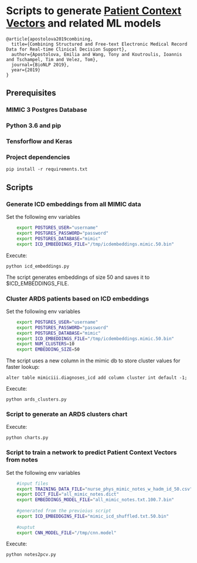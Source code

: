 # Scripts to generate [Patient Context Vectors](https://www.aclweb.org/anthology/W19-5007/) and related ML models

```
@article{apostolova2019combining,
  title={Combining Structured and Free-text Electronic Medical Record Data for Real-time Clinical Decision Support},
  author={Apostolova, Emilia and Wang, Tony and Koutroulis, Ioannis and Tschampel, Tim and Velez, Tom},
  journal={BioNLP 2019},
  year={2019}
}
```

## Prerequisites

### MIMIC 3 Postgres Database

### Python 3.6 and pip

### Tensforflow and Keras

### Project dependencies

`pip install -r requirements.txt`

## Scripts


### Generate ICD embeddings from all MIMIC data

Set the following env variables


```bash
    export POSTGRES_USER="username"
    export POSTGRES_PASSWORD="password"
    export POSTGRES_DATABASE="mimic"
    export ICD_EMBEDDINGS_FILE="/tmp/icdembeddings.mimic.50.bin"

```

Execute:

`python icd_embeddings.py`

The script generates embeddings of size 50 and saves it to $ICD_EMBEDDINGS_FILE.


### Cluster ARDS patients based on ICD embeddings


Set the following env variables

```bash
    export POSTGRES_USER="username"
    export POSTGRES_PASSWORD="password"
    export POSTGRES_DATABASE="mimic"
    export ICD_EMBEDDINGS_FILE="/tmp/icdembeddings.mimic.50.bin"
    export NUM_CLUSTERS=10
    export EMBEDDING_SIZE=50
```

The script uses a new column in the mimic db to store cluster values for faster lookup:

`
alter table mimiciii.diagnoses_icd add column cluster int default -1;
`

Execute:

`python ards_clusters.py`


### Script to generate an ARDS clusters chart

Execute:

`python charts.py`


### Script to train a network to predict Patient Context Vectors from notes

Set the following env variables

```bash
    #input files 
    export TRAINING_DATA_FILE="nurse_phys_mimic_notes_w_hadm_id_50.csv"
    export DICT_FILE="all_mimic_notes.dict"
    export EMBEDDINGS_MODEL_FILE="all_mimic_notes.txt.100.7.bin"
    
    #generated from the previoius script
    export ICD_EMBEDDGINS_FILE="mimic_icd_shuffled.txt.50.bin"
    
    #ouptut
    export CNN_MODEL_FILE="/tmp/cnn.model"
```


Execute:

`python notes2pcv.py`

